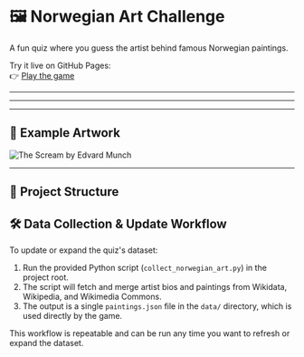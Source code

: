 # 🖼️ Norwegian Art Challenge

A fun quiz where you guess the artist behind famous Norwegian paintings.

Try it live on GitHub Pages:  
👉 [Play the game](https://<your-username>.github.io/<your-repo-name>/)

---
---
---

## 🎨 Example Artwork

![The Scream by Edvard Munch](https://upload.wikimedia.org/wikipedia/commons/c/c5/Edvard_Munch%2C_1893%2C_The_Scream%2C_oil%2C_tempera_and_pastel_on_cardboard%2C_91_x_73_cm%2C_National_Gallery_of_Norway.jpg)

---

## 📁 Project Structure


## 🛠️ Data Collection & Update Workflow

To update or expand the quiz's dataset:
1. Run the provided Python script (`collect_norwegian_art.py`) in the project root.
2. The script will fetch and merge artist bios and paintings from Wikidata, Wikipedia, and Wikimedia Commons.
3. The output is a single `paintings.json` file in the `data/` directory, which is used directly by the game.

This workflow is repeatable and can be run any time you want to refresh or expand the dataset.

